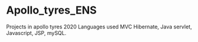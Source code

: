 # Apollo_tyres_ENS
Projects in apollo tyres 2020
Languages used MVC Hibernate, Java servlet, Javascript, JSP, mySQL.    
